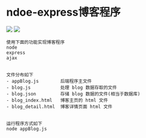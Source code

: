 # ndoe-express博客程序
![](blog_index.png)
![](blog_detail.png)
```
使用下面的功能实现博客程序
node
express
ajax


文件分布如下
- appBlog.js        后端程序主文件
- blog.js           处理 blog 数据存取的文件
- blog.json         存储 blog 数据的文件(相当于数据库)
- blog_index.html   博客主页的 html 文件
- blog_detail.html  博客详情页面 html 文件


运行程序方式如下
node appBlog.js
```
